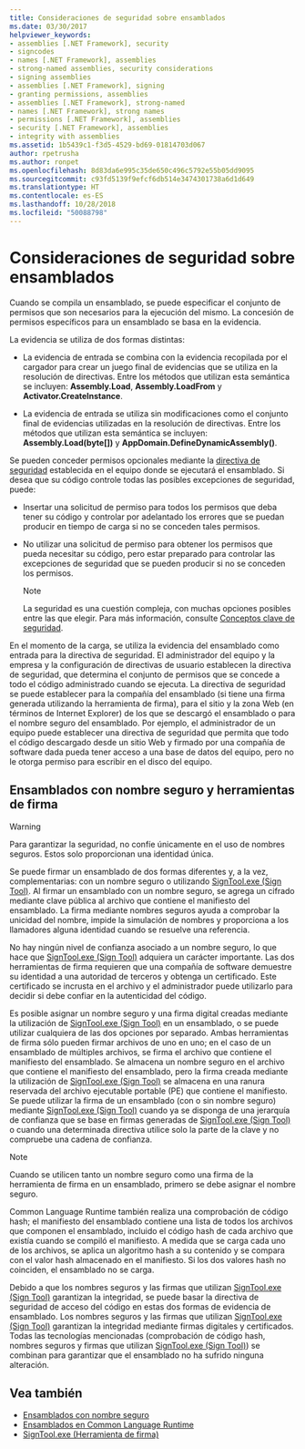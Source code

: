 ```yaml
---
title: Consideraciones de seguridad sobre ensamblados
ms.date: 03/30/2017
helpviewer_keywords:
- assemblies [.NET Framework], security
- signcodes
- names [.NET Framework], assemblies
- strong-named assemblies, security considerations
- signing assemblies
- assemblies [.NET Framework], signing
- granting permissions, assemblies
- assemblies [.NET Framework], strong-named
- names [.NET Framework], strong names
- permissions [.NET Framework], assemblies
- security [.NET Framework], assemblies
- integrity with assemblies
ms.assetid: 1b5439c1-f3d5-4529-bd69-01814703d067
author: rpetrusha
ms.author: ronpet
ms.openlocfilehash: 8d83da6e995c35de650c496c5792e55b05dd9095
ms.sourcegitcommit: c93fd5139f9efcf6db514e3474301738a6d1d649
ms.translationtype: HT
ms.contentlocale: es-ES
ms.lasthandoff: 10/28/2018
ms.locfileid: "50088798"
---
```

# <a name="assembly-security-considerations"></a>Consideraciones de seguridad sobre ensamblados
<a name="top"></a> Cuando se compila un ensamblado, se puede especificar el conjunto de permisos que son necesarios para la ejecución del mismo. La concesión de permisos específicos para un ensamblado se basa en la evidencia.  
  
 La evidencia se utiliza de dos formas distintas:  
  
-   La evidencia de entrada se combina con la evidencia recopilada por el cargador para crear un juego final de evidencias que se utiliza en la resolución de directivas. Entre los métodos que utilizan esta semántica se incluyen: **Assembly.Load**, **Assembly.LoadFrom** y **Activator.CreateInstance**.  
  
-   La evidencia de entrada se utiliza sin modificaciones como el conjunto final de evidencias utilizadas en la resolución de directivas. Entre los métodos que utilizan esta semántica se incluyen: **Assembly.Load(byte[])** y **AppDomain.DefineDynamicAssembly()**.  
  
 Se pueden conceder permisos opcionales mediante la [directiva de seguridad](../../../docs/framework/misc/code-access-security-basics.md) establecida en el equipo donde se ejecutará el ensamblado. Si desea que su código controle todas las posibles excepciones de seguridad, puede:  
  
-   Insertar una solicitud de permiso para todos los permisos que deba tener su código y controlar por adelantado los errores que se puedan producir en tiempo de carga si no se conceden tales permisos.  
  
-   No utilizar una solicitud de permiso para obtener los permisos que pueda necesitar su código, pero estar preparado para controlar las excepciones de seguridad que se pueden producir si no se conceden los permisos.  
  
    > [!NOTE]
    >  La seguridad es una cuestión compleja, con muchas opciones posibles entre las que elegir. Para más información, consulte [Conceptos clave de seguridad](../../../docs/standard/security/key-security-concepts.md).  
  
 En el momento de la carga, se utiliza la evidencia del ensamblado como entrada para la directiva de seguridad. El administrador del equipo y la empresa y la configuración de directivas de usuario establecen la directiva de seguridad, que determina el conjunto de permisos que se concede a todo el código administrado cuando se ejecuta. La directiva de seguridad se puede establecer para la compañía del ensamblado (si tiene una firma generada utilizando la herramienta de firma), para el sitio y la zona Web (en términos de Internet Explorer) de los que se descargó el ensamblado o para el nombre seguro del ensamblado. Por ejemplo, el administrador de un equipo puede establecer una directiva de seguridad que permita que todo el código descargado desde un sitio Web y firmado por una compañía de software dada pueda tener acceso a una base de datos del equipo, pero no le otorga permiso para escribir en el disco del equipo.  
  
## <a name="strong-named-assemblies-and-signing-tools"></a>Ensamblados con nombre seguro y herramientas de firma  

 > [!WARNING]
 > Para garantizar la seguridad, no confíe únicamente en el uso de nombres seguros. Estos solo proporcionan una identidad única.

 Se puede firmar un ensamblado de dos formas diferentes y, a la vez, complementarias: con un nombre seguro o utilizando [SignTool.exe (Sign Tool)](../../../docs/framework/tools/signtool-exe.md). Al firmar un ensamblado con un nombre seguro, se agrega un cifrado mediante clave pública al archivo que contiene el manifiesto del ensamblado. La firma mediante nombres seguros ayuda a comprobar la unicidad del nombre, impide la simulación de nombres y proporciona a los llamadores alguna identidad cuando se resuelve una referencia.  
  
 No hay ningún nivel de confianza asociado a un nombre seguro, lo que hace que [SignTool.exe (Sign Tool)](../../../docs/framework/tools/signtool-exe.md) adquiera un carácter importante. Las dos herramientas de firma requieren que una compañía de software demuestre su identidad a una autoridad de terceros y obtenga un certificado. Este certificado se incrusta en el archivo y el administrador puede utilizarlo para decidir si debe confiar en la autenticidad del código.  
  
 Es posible asignar un nombre seguro y una firma digital creadas mediante la utilización de [SignTool.exe (Sign Tool)](../../../docs/framework/tools/signtool-exe.md) en un ensamblado, o se puede utilizar cualquiera de las dos opciones por separado. Ambas herramientas de firma sólo pueden firmar archivos de uno en uno; en el caso de un ensamblado de múltiples archivos, se firma el archivo que contiene el manifiesto del ensamblado. Se almacena un nombre seguro en el archivo que contiene el manifiesto del ensamblado, pero la firma creada mediante la utilización de [SignTool.exe (Sign Tool)](../../../docs/framework/tools/signtool-exe.md) se almacena en una ranura reservada del archivo ejecutable portable (PE) que contiene el manifiesto. Se puede utilizar la firma de un ensamblado (con o sin nombre seguro) mediante [SignTool.exe (Sign Tool)](../../../docs/framework/tools/signtool-exe.md) cuando ya se disponga de una jerarquía de confianza que se base en firmas generadas de [SignTool.exe (Sign Tool)](../../../docs/framework/tools/signtool-exe.md) o cuando una determinada directiva utilice solo la parte de la clave y no compruebe una cadena de confianza.  
  
> [!NOTE]
>  Cuando se utilicen tanto un nombre seguro como una firma de la herramienta de firma en un ensamblado, primero se debe asignar el nombre seguro.  
  
 Common Language Runtime también realiza una comprobación de código hash; el manifiesto del ensamblado contiene una lista de todos los archivos que componen el ensamblado, incluido el código hash de cada archivo que existía cuando se compiló el manifiesto. A medida que se carga cada uno de los archivos, se aplica un algoritmo hash a su contenido y se compara con el valor hash almacenado en el manifiesto. Si los dos valores hash no coinciden, el ensamblado no se carga.  
  
 Debido a que los nombres seguros y las firmas que utilizan [SignTool.exe (Sign Tool)](../../../docs/framework/tools/signtool-exe.md) garantizan la integridad, se puede basar la directiva de seguridad de acceso del código en estas dos formas de evidencia de ensamblado. Los nombres seguros y las firmas que utilizan [SignTool.exe (Sign Tool)](../../../docs/framework/tools/signtool-exe.md) garantizan la integridad mediante firmas digitales y certificados. Todas las tecnologías mencionadas (comprobación de código hash, nombres seguros y firmas que utilizan [SignTool.exe (Sign Tool)](../../../docs/framework/tools/signtool-exe.md)) se combinan para garantizar que el ensamblado no ha sufrido ninguna alteración.  
  
## <a name="see-also"></a>Vea también  
- [Ensamblados con nombre seguro](../../../docs/framework/app-domains/strong-named-assemblies.md)  
- [Ensamblados en Common Language Runtime](../../../docs/framework/app-domains/assemblies-in-the-common-language-runtime.md)  
- [SignTool.exe (Herramienta de firma)](../../../docs/framework/tools/signtool-exe.md)
